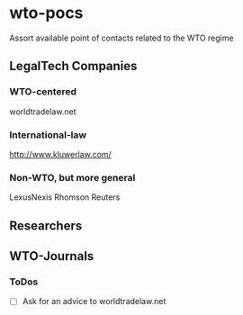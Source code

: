 # wto-pocs
Assort available point of contacts related to the WTO regime

## LegalTech Companies

### WTO-centered
worldtradelaw.net

### International-law
http://www.kluwerlaw.com/

### Non-WTO, but more general
LexusNexis
Rhomson Reuters

## Researchers

## WTO-Journals

### ToDos

- [ ] Ask for an advice to worldtradelaw.net
